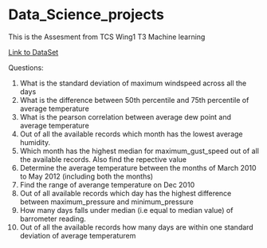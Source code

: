 # Data_Science_projects
This is the Assesment from TCS Wing1 T3 Machine learning

[Link to DataSet](https://drive.google.com/uc?id=1EKcA7vVG8ea9KSkjq98RpwPMpASPJuD8)

Questions: 
1. What is the standard deviation of maximum windspeed across all the days
2. What is the difference between 50th percentile and 75th percentile of average temperature
3. What is the pearson correlation between average dew point and average temperature
4. Out of all the available records which month has the lowest average humidity.
5. Which month has the highest median for maximum_gust_speed out of all the available records. Also find the repective value
6. Determine the average temperature between the months of March 2010 to May 2012 (including both the months)
7. Find the range of averange temperature on Dec 2010
8. Out of all available records which day has the highest difference between maximum_pressure and minimum_pressure
9. How many days falls under median (i.e equal to median value) of barrometer reading.
10. Out of all the available records how many days are within one standard deviation of average temperaturem
